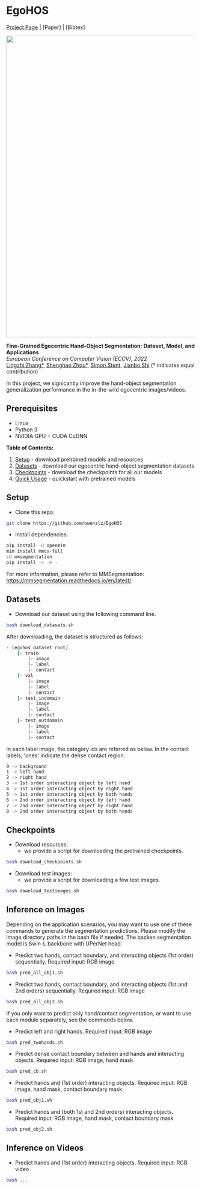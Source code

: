 # EgoHOS
[Project Page](https://www.seas.upenn.edu/~shzhou2/projects/eos_dataset/) |  [Paper] | [Bibtex]

<img src="https://github.com/owenzlz/EgoHOS/blob/main/teaser.gif" style="width:800px;">

**Fine-Grained Egocentric Hand-Object Segmentation: Dataset, Model, and Applications**\
*European Conference on Computer Vision (ECCV), 2022*\
[Lingzhi Zhang*](https://owenzlz.github.io/), [Shenghao Zhou*](https://scholar.google.com/citations?user=kWdwbUYAAAAJ&hl=en), [Simon Stent](https://scholar.google.com/citations?user=f3aij5UAAAAJ&hl=en), [Jianbo Shi](https://www.cis.upenn.edu/~jshi/) (* indicates equal contribution)

In this project, we signicantly improve the hand-object segmentation generalization performance in the in-the-wild egocentric images/videos. 

## Prerequisites
- Linux
- Python 3
- NVIDIA GPU + CUDA CuDNN

**Table of Contents:**<br>
1. [Setup](#setup) - download pretrained models and resources
2. [Datasets](#datasets) - download our egocentric hand-object segmentation datasets
3. [Checkpoints](#checkpoints) - download the checkpoints for all our models
3. [Quick Usage](#pretrained) - quickstart with pretrained models<br>


## Setup
- Clone this repo:
```bash
git clone https://github.com/owenzlz/EgoHOS
```

- Install dependencies:
```bash
pip install -U openmim
mim install mmcv-full
cd mmsegmentation
pip install -v -e .
```
For more information, please refer to MMSegmentation: https://mmsegmentation.readthedocs.io/en/latest/

## Datasets
- Download our dataset using the following command line.
```bash
bash download_datasets.sh
```

After downloading, the dataset is structured as follows: 
```bash
- [egohos dataset root]
    |- train
        |- image
        |- label
        |- contact
    |- val 
        |- image
        |- label
        |- contact
    |- test_indomain
        |- image
        |- label
        |- contact
    |- test_outdomain
        |- image
        |- label
        |- contact
```

In each label image, the category ids are referred as below. In the contact labels, 'ones' indicate the dense contact region.  
```bash
0 -> background
1 -> left hand
2 -> right hand
3 -> 1st order interacting object by left hand
4 -> 1st order interacting object by right hand
5 -> 1st order interacting object by both hands
6 -> 2nd order interacting object by left hand
7 -> 2nd order interacting object by right hand
8 -> 2nd order interacting object by both hands
```

## Checkpoints

- Download resources:
	- we provide a script for downloading the pretrained checkpoints. 
```bash
bash download_checkpoints.sh
```

- Download test images:
	- we provide a script for downloading a few test images. 
```bash
bash download_testimages.sh
```

## Inference on Images

Depending on the application scenarios, you may want to use one of these commands to generate the segmentation predictions. Please modify the image directory paths in the bash file if needed. The backen segmentation model is Swin-L backbone with UPerNet head. 

- Predict two hands, contact boundary, and interacting objects (1st order) sequentially. Required input: RGB image
```bash
bash pred_all_obj1.sh
```

- Predict two hands, contact boundary, and interacting objects (1st and 2nd orders) sequentially. Required input: RGB image
```bash
bash pred_all_obj2.sh
```

If you only want to predict only hand/contact segmentation, or want to use each module separately, see the commands below. 

- Predict left and right hands. Required input: RGB image
```bash
bash pred_twohands.sh
```

- Predict dense contact boundary between and hands and interacting objects. Required input: RGB image, hand mask
```bash
bash pred_cb.sh
```

- Predict hands and (1st order) interacting objects. Required input: RGB image, hand mask, contact boundary mask
```bash
bash pred_obj1.sh
```

- Predict hands and (both 1st and 2nd orders) interacting objects. Required input: RGB image, hand mask, contact boundary mask
```bash
bash pred_obj2.sh
```

## Inference on Videos

- Predict hands and (1st order) interacting objects. Required input: RGB video
```bash
bash ...
```






